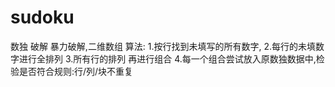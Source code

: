 # sudoku
数独 破解
暴力破解,二维数组
算法:
1.按行找到未填写的所有数字,
2.每行的未填数字进行全排列
3.所有行的排列 再进行组合
4.每一个组合尝试放入原数独数据中,检验是否符合规则:行/列/块不重复